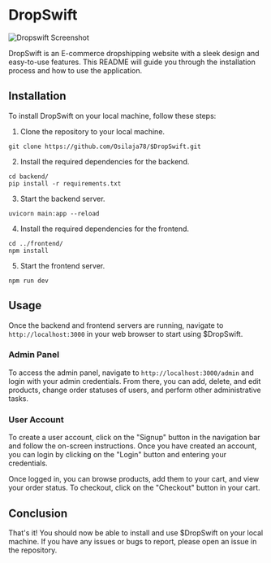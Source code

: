 # DropSwift
![Dropswift Screenshot](https://github.com/Osilaja78/DropSwift/assets/105312707/58866ce6-8aaf-4b75-9efe-8ec479fd8ad5)

DropSwift is an E-commerce dropshipping website with a sleek design and easy-to-use features. This README will guide you through the installation process and how to use the application.

## Installation

To install DropSwift on your local machine, follow these steps:

1. Clone the repository to your local machine.
```
git clone https://github.com/Osilaja78/$DropSwift.git
```

2. Install the required dependencies for the backend.
```
cd backend/
pip install -r requirements.txt
```

3. Start the backend server.
```
uvicorn main:app --reload
```

4. Install the required dependencies for the frontend.
```
cd ../frontend/
npm install
```

5. Start the frontend server.
```
npm run dev
```

## Usage

Once the backend and frontend servers are running, navigate to `http://localhost:3000` in your web browser to start using $DropSwift.

### Admin Panel

To access the admin panel, navigate to `http://localhost:3000/admin` and login with your admin credentials. From there, you can add, delete, and edit products, change order statuses of users, and perform other administrative tasks.

### User Account

To create a user account, click on the "Signup" button in the navigation bar and follow the on-screen instructions. Once you have created an account, you can login by clicking on the "Login" button and entering your credentials.

Once logged in, you can browse products, add them to your cart, and view your order status. To checkout, click on the "Checkout" button in your cart. 

## Conclusion

That's it! You should now be able to install and use $DropSwift on your local machine. If you have any issues or bugs to report, please open an issue in the repository.
